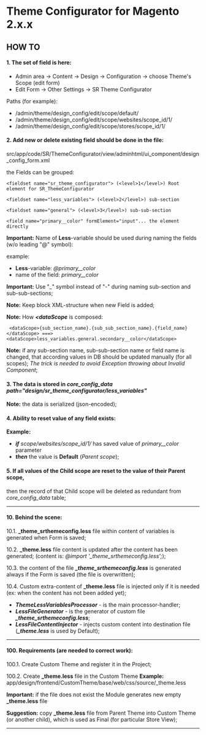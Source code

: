 # Theme Configurator for Magento 2.x.x

## HOW TO

#### 1. The set of field is here:

* Admin area -> Content -> Design -> Configuration -> choose Theme's Scope (edit form)
* Edit Form -> Other Settings -> SR Theme Configurator

Paths (for example):
* /admin/theme/design_config/edit/scope/default/
* /admin/theme/design_config/edit/scope/websites/scope_id/1/
* /admin/theme/design_config/edit/scope/stores/scope_id/1/


#### 2. Add new or delete existing field should be done in the file:
src/app/code/SR/ThemeConfigurator/view/adminhtml/ui_component/design_config_form.xml

the Fields can be grouped:

    <fieldset name="sr_theme_configurator"> (<level>1</level>) Root element for SR_ThemeConfigurator
    
    <fieldset name="less_variables"> (<level>2</level>) sub-section
    
    <fieldset name="general"> (<level>3</level>) sub-sub-section
    
    <field name="primary__color" formElement="input"... the element directly

**Important:** Name of **Less**-variable should be used during naming the fields (w/o leading "@" symbol):

example:
* **Less**-variable: _@primary__color_
* name of the field: _primary__color_

**Important:** Use "_" symbol instead of "-" during naming sub-section and sub-sub-sections;

**Note:** Keep block XML-structure when new Field is added;

**Note:** How ***<dataScope*** is composed:

     <dataScope>{sub_section_name}.{sub_sub_section_name}.{field_name}</dataScope> ===> <dataScope>less_variables.general.secondary__color</dataScope>

**Note:** if any sub-section name, sub-sub-section name or field name is changed, that according values in DB should be updated manually (for all scopes);
_The trick is needed to avoid Exception throwing about Invalid Component_;


#### 3. The data is stored in ***core_config_data*** _path="design/sr_theme_configurator/less_variables"_
**Note:** the data is serialized (json-encoded);


#### 4. Ability to reset value of any field exists:
**Example:**
* ***if*** _scope/websites/scope_id/1/_ has saved value of _primary__color_ parameter
* ***then*** the value is **Default** (_Parent scope_);


#### 5. If all values of the Child scope are reset to the value of their Parent scope,
then the record of that Child scope will be deleted as redundant from _core_config_data_ table;

- - - -

#### 10. Behind the scene:

10.1. **_theme_srthemeconfig.less** file within content of variables is generated when Form is saved;

10.2. **_theme.less** file content is updated after the content has been generated; (content is: *@import '_theme_srthemeconfig.less';*);

10.3. the content of the file ***_theme_srthemeconfig.less*** is generated always if the Form is saved (the file is overwritten);

10.4. Custom extra-content of **_theme.less** file is injected only if it is needed (ex: when the content has not been added yet);

* ***ThemeLessVariablesProcessor*** - is the main processor-handler;
* ***LessFileGenerator*** - is the generator of custom file ***_theme_srthemeconfig.less***;
* ***LessFileContentInjector*** - injects custom content into destination file (***_theme.less*** is used by Default);

- - - -

#### 100. Requirements (are needed to correct work):

100.1. Create Custom Theme and register it in the Project;

100.2. Create **_theme.less** file in the Custom Theme
**Example:** app/design/frontend/CustomTheme/base/web/css/source/_theme.less

**Important:** if the file does not exist the Module generates new empty **_theme.less** file

**Suggestion:** copy **_theme.less** file from Parent Theme into Custom Theme (or another child), which is used as Final (for particular  Store View);

- - - -
